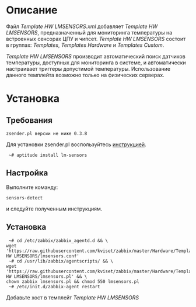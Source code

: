 # Описание

Файл *Template HW LMSENSORS.xml* добавляет *Template HW LMSENSORS*, предназначенный для мониторинга температуры на встроенных сенсорах ЦПУ и чипсет. *Template HW LMSENSORS* состоит в
группах: *Templates*, *Templates Hardware* и *Templates Custom*. 

*Template HW LMSENSORS* производит автоматический поиск датчиков температуры, доступных для мониторинга в системе, и автоматически настраивает триггеры допустимой температуры.
Использование данного темплейта возможно только на физических серверах.

# Установка
## Требования 
```
zsender.pl версии не ниже 0.3.8
```
Для установки zsender.pl воспользуйтесь [инструкцией](https://github.com/kviset/zabbix/tree/master/Linux%20App).

```
 ~# aptitude install lm-sensors
```

## Настройка
Выполните команду:
```
sensors-detect
```
и следуйте полученным инструкциям.

## Установка
```
 ~# cd /etc/zabbix/zabbix_agentd.d && \
wget 'https://raw.githubusercontent.com/kviset/zabbix/master/Hardware/Template HW LMSENSORS/lmsensors.conf'
 ~# cd /usr/lib/zabbix/agentscripts/ && \
wget 'https://raw.githubusercontent.com/kviset/zabbix/master/Hardware/Template HW LMSENSORS/lmsensors.pl' && \
chown zabbix lmsensors.pl && chmod 550 lmsensors.pl
 ~# /etc/init.d/zabbix-agent restart
```

Добавьте хост в темплейт *Template HW LMSENSORS*
